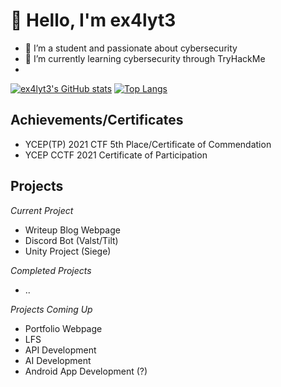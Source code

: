  # 👋 Hello, I'm ex4lyt3
- 👀 I’m a student and passionate about cybersecurity
- 🌱 I’m currently learning cybersecurity through TryHackMe
- 
[![ex4lyt3's GitHub stats](https://github-readme-stats.vercel.app/api?username=ex4lyt3&show_icons=true&theme=radical)](https://github.com/anuraghazra/github-readme-stats)
[![Top Langs](https://github-readme-stats.vercel.app/api/top-langs/?username=ex4lyt3&show_icons=true&theme=radical)](https://github.com/anuraghazra/github-readme-stats)

## Achievements/Certificates
- YCEP(TP) 2021 CTF 5th Place/Certificate of Commendation
- YCEP CCTF 2021 Certificate of Participation

## Projects
*Current Project*
- Writeup Blog Webpage
- Discord Bot (Valst/Tilt)
- Unity Project (Siege)

*Completed Projects*
- ..

*Projects Coming Up*
- Portfolio Webpage
- LFS
- API Development
- AI Development
- Android App Development (?)
<!---
ex4lyt3/ex4lyt3 is a ✨ special ✨ repository because its `README.md` (this file) appears on your GitHub profile.
You can click the Preview link to take a look at your changes.
--->
